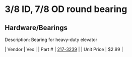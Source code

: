 # 3/8 ID, 7/8 OD round bearing
## Hardware/Bearings
Description: 	Bearing for heavy-duty elevator 

| Vendor | Vex | 
| Part # | [217-3239](http://www.vexrobotics.com/vexpro/hardware/bearings.html) | 
| Unit Price | $2.99 | 
